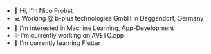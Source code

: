 - 👋 Hi, I’m Nico Probst
- 💻 Working @ b-plus technologies GmbH in Deggendorf, Germany
- 👀 I’m interested in Machine Learning, App-Development
- ✨ I’m currently working on AVETO.app
- 🌱 I’m currently learning Flutter
